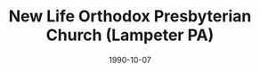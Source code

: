 ---
date: &id001 1990-10-07
end_date: null
location:
  address: null
  city: Lampeter
  state: PA
minister:
- end: 1993-01-01
  name: Laurence Vail
  start: 1990-10-07
  type: Pastor
- end: 1996-01-01
  name: James Day
  start: 1993-01-01
  type: Pastor
ministers:
- Laurence Vail
- James Day
name: New Life Orthodox Presbyterian Church
names: null
origination_date: *id001
raw_data: 'PA Lampeter


  New Life Orthodox Presbyterian Church  (October 7, 1990-February 2, 2008)

  Pastors: Laurence Vail, 1990-93

  James Day, 1993-96

  '
received_from: null
states:
- PA
status:
  active: false
  end_date: 2008-02-02
  reason: null
  received_from: null
  withdrawal_to: null
title: New Life Orthodox Presbyterian Church (Lampeter PA)
year_established:
- 1990

---